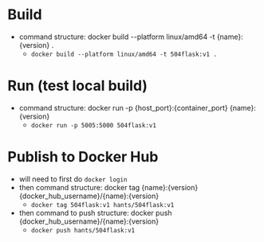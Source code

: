# Build
- command structure: docker build --platform linux/amd64 -t {name}:{version} .
    - `docker build --platform linux/amd64 -t 504flask:v1 .`

# Run (test local build)
- command structure: docker run -p {host_port}:{container_port} {name}:{version}
    - `docker run -p 5005:5000 504flask:v1`

# Publish to Docker Hub
- will need to first do `docker login`
- then command structure: docker tag {name}:{version} {docker_hub_username}/{name}:{version}
    - `docker tag 504flask:v1 hants/504flask:v1`
- then command to push structure: docker push {docker_hub_username}/{name}:{version}
    - `docker push hants/504flask:v1`
